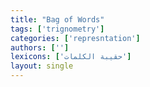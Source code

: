 ```yaml
---
title: "Bag of Words"
tags: ['trignometry']
categories: ['represntation']
authors: ['']
lexicons: ['حقيبة الكلمات']
layout: single
---
```

